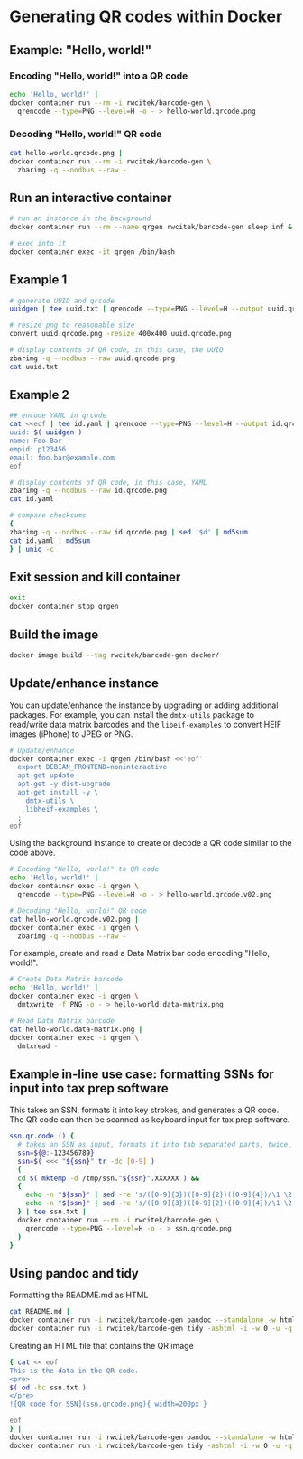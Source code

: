 # Generating QR codes within Docker

## Example: "Hello, world!"
### Encoding "Hello, world!" into a QR code
```bash
echo 'Hello, world!' |
docker container run --rm -i rwcitek/barcode-gen \
  qrencode --type=PNG --level=H -o - > hello-world.qrcode.png
```
### Decoding "Hello, world!" QR code
```bash
cat hello-world.qrcode.png |
docker container run --rm -i rwcitek/barcode-gen \
  zbarimg -q --nodbus --raw -
```

## Run an interactive container
```bash
# run an instance in the background
docker container run --rm --name qrgen rwcitek/barcode-gen sleep inf & sleep 1

# exec into it
docker container exec -it qrgen /bin/bash
```

## Example 1
```bash
# generate UUID and qrcode
uuidgen | tee uuid.txt | qrencode --type=PNG --level=H --output uuid.qrcode.png

# resize png to reasonable size
convert uuid.qrcode.png -resize 400x400 uuid.qrcode.png

# display contents of QR code, in this case, the UUID
zbarimg -q --nodbus --raw uuid.qrcode.png
cat uuid.txt
```

## Example 2
```bash
## encode YAML in qrcode
cat <<eof | tee id.yaml | qrencode --type=PNG --level=H --output id.qrcode.png
uuid: $( uuidgen )
name: Foo Bar
empid: p123456
email: foo.bar@example.com
eof

# display contents of QR code, in this case, YAML
zbarimg -q --nodbus --raw id.qrcode.png
cat id.yaml

# compare checksums
{ 
zbarimg -q --nodbus --raw id.qrcode.png | sed '$d' | md5sum
cat id.yaml | md5sum
} | uniq -c
```

## Exit session and kill container
```bash
exit
docker container stop qrgen

```

## Build the image
```bash
docker image build --tag rwcitek/barcode-gen docker/
```

## Update/enhance instance
You can update/enhance the instance by upgrading or adding additional packages.
For example, you can install the `dmtx-utils` package to read/write data matrix barcodes 
and the `libeif-examples` to convert HEIF images (iPhone) to JPEG or PNG.
```bash
# Update/enhance
docker container exec -i qrgen /bin/bash <<'eof'
  export DEBIAN_FRONTEND=noninteractive
  apt-get update
  apt-get -y dist-upgrade
  apt-get install -y \
    dmtx-utils \
    libheif-examples \
  ;
eof
```

Using the background instance to create or decode a QR code similar to the code above.

```bash
# Encoding "Hello, world!" to QR code
echo 'Hello, world!' |
docker container exec -i qrgen \
  qrencode --type=PNG --level=H -o - > hello-world.qrcode.v02.png
```

```bash
# Decoding "Hello, world!" QR code
cat hello-world.qrcode.v02.png |
docker container exec -i qrgen \
  zbarimg -q --nodbus --raw -
```

For example, create and read a Data Matrix bar code encoding "Hello, world!".
```bash
# Create Data Matrix barcode
echo 'Hello, world!' |
docker container exec -i qrgen \
  dmtxwrite -f PNG -o - > hello-world.data-matrix.png
```
```bash
# Read Data Matrix barcode
cat hello-world.data-matrix.png |
docker container exec -i qrgen \
  dmtxread -
```


## Example in-line use case: formatting SSNs for input into tax prep software
This takes an SSN, formats it into key strokes, and generates a QR code.
The QR code can then be scanned as keyboard input for tax prep software.
```bash
ssn.qr.code () {
  # takes an SSN as input, formats it into tab separated parts, twice, and then generates QR code
  ssn=${@:-123456789}
  ssn=$( <<< "${ssn}" tr -dc [0-9] )
  (
  cd $( mktemp -d /tmp/ssn."${ssn}".XXXXXX ) &&
  {
    echo -n "${ssn}" | sed -re 's/([0-9]{3})([0-9]{2})([0-9]{4})/\1 \2 \3\t/'
    echo -n "${ssn}" | sed -re 's/([0-9]{3})([0-9]{2})([0-9]{4})/\1 \2 \3\n/'
  } | tee ssn.txt | 
  docker container run --rm -i rwcitek/barcode-gen \
    qrencode --type=PNG --level=H -o - > ssn.qrcode.png
  )
}
```

## Using pandoc and tidy
Formatting the README.md as HTML
```bash
cat README.md |
docker container run -i rwcitek/barcode-gen pandoc --standalone -w html --metadata pagetitle=" " |
docker container run -i rwcitek/barcode-gen tidy -ashtml -i -w 0 -u -q > README.html
```
Creating an HTML file that contains the QR image
```bash
{ cat << eof
This is the data in the QR code.
<pre>
$( od -bc ssn.txt )
</pre>
![QR code for SSN](ssn.qrcode.png){ width=200px }

eof
} |
docker container run -i rwcitek/barcode-gen pandoc --standalone -w html --metadata pagetitle=" " |
docker container run -i rwcitek/barcode-gen tidy -ashtml -i -w 0 -u -q > ssn.qr.html
```
